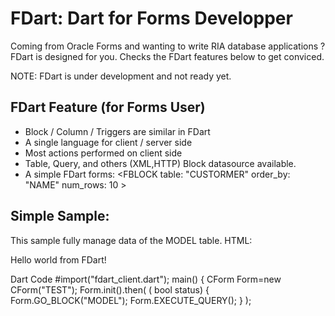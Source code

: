 FDart: Dart for Forms Developper
================================

Coming from Oracle Forms and wanting to write RIA database applications ?
FDart is designed for you.
Checks the FDart features below to get conviced.

NOTE: FDart is under development and not ready yet. 

FDart Feature (for Forms User)
------------------------------
* Block / Column / Triggers are similar in FDart
* A single language for client / server side
* Most actions performed on client side
* Table, Query, and others (XML,HTTP) Block datasource available.
* A simple FDart forms: <HTML><FBLOCK table: "CUSTORMER" order_by: "NAME" num_rows: 10 ></FBLOCK><HTML>

Simple Sample:
--------------
This sample fully manage data of the MODEL table.
HTML:
<!DOCTYPE html>
<html>
  <head>
    <meta charset="utf-8">
    <title>FDart Sample</title>
  </head>
  <body>
    <p>Hello world from FDart!</p>   
    <block  name="MODEL" query="SELECT NAME FROM MODEL">      
    </bock>
    <script type="application/dart" src="test.dart"></script>
    <script src="http://dart.googlecode.com/svn/branches/bleeding_edge/dart/client/dart.js"></script>
  </body>
</html>
Dart Code
#import("fdart_client.dart");
main() {
 CForm Form=new CForm("TEST");
 Form.init(<database connection>).then( ( bool status) {
     Form.GO_BLOCK("MODEL");
     Form.EXECUTE_QUERY();
 }
);


